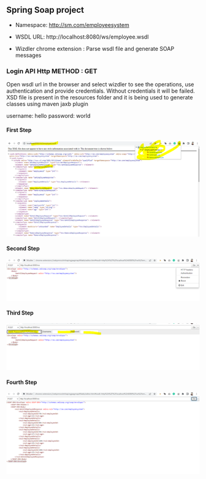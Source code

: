 ## Spring Soap project

- Namespace: http://sm.com/employeesystem

- WSDL URL: http://localhost:8080/ws/employee.wsdl

- Wizdler chrome extension : Parse wsdl file and generate SOAP messages


### Login API Http METHOD : GET

Open wsdl url in the browser and select wizdler to see the operations, use authentication and provide credentials.
Without credentials it will be failed.
XSD file is present in the resources folder and it is being used to generate classes using maven jaxb plugin

username: hello
password: world

#### First Step
![My Image](image/00.PNG)

#### Second Step
![My Image](image/1a.PNG)

#### Third Step
![My Image](image/1b.PNG)

#### Fourth Step
![My Image](image/1c.PNG)